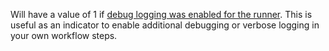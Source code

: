 Will have a value of 1 if [debug logging was enabled for the runner](actions/monitoring-and-troubleshooting-workflows/enabling-debug-logging).
This is useful as an indicator to enable additional debugging or verbose logging in your own workflow steps.